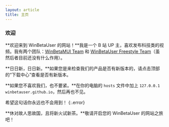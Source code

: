 ```yaml
---
layout: article
title: 主页
---
```




### 欢迎

**欢迎来到 WinBetaUser 的网站！**我是一个 B 站 UP 主，喜欢发布科技类的视频。我有两个团队：[WinBetaMUI Team](/winbetamui) 和 [WinBetaUser Freestyle Team](/about#关于-winbetauser-freestyle-team)（虽然后者目前还没有什么作用）。

**日日新，日日新。**如果您是来检查我们的产品是否有新版本的，请点击顶部的“下载中心”查看是否有新版本。

**如果您不喜欢我们，也不要紧。**在你的电脑的 ```hosts``` 文件中加上 ```127.0.0.1 winbetauser.github.io```，然后再也不见。

希望这句话你永远也不会用到！
{:.error}

**休对故人思故国，且将新火试新茶。**敬请开启您的 WinBetaUser 的网站之旅吧！
